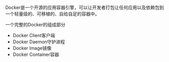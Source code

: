 Docker是一个开源的应用容器引擎，可以让开发者打包让任何应用以及依赖包到一个轻量级的、可移植的、自给自足的容器中。

一个完整的Docker的组成部分
- Docker Client客户端
- Docker Daemon守护进程
- Docker Image镜像
- Docker Container容器